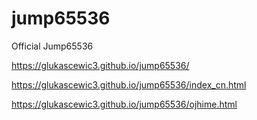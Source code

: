 # jump65536

Official Jump65536

https://glukascewic3.github.io/jump65536/

https://glukascewic3.github.io/jump65536/index_cn.html

https://glukascewic3.github.io/jump65536/ojhime.html
